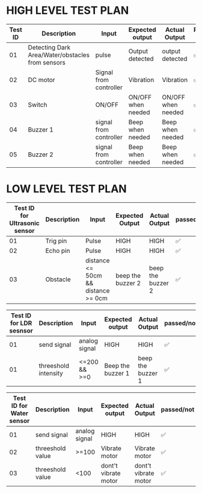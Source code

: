 

# HIGH LEVEL TEST PLAN 

| Test ID | Description | Input | Expected output | Actual Output | Passed or not |
| --- | --- | --- | --- | --- | --- |
| 01 | Detecting Dark Area/Water/obstacles from sensors  | pulse  | Output detected | output detected  |  ✅ |
| 02 | DC motor  | Signal from controller |  Vibration |  Vibration |   ✅ |
| 03 |  Switch | ON/OFF | ON/OFF when needed | ON/OFF when needed | ✅ |
| 04 | Buzzer 1 | signal from controller | Beep when needed | Beep when needed |  ✅ |
| 05 | Buzzer 2 | signal from controller | Beep when needed | Beep when needed |  ✅ |

#  LOW LEVEL TEST PLAN

| Test ID for Ultrasonic sensor| Description | Input | Expected Output | Actual  Output | passed/not |
| --- | --- | --- | --- | --- | --- |
| 01 | Trig pin | Pulse  | HIGH |  HIGH | ✅ |
| 02 | Echo pin | Pulse | HIGH | HIGH | ✅ |
| 03 | Obstacle |distance <= 50cm && distance >= 0cm |beep the buzzer 2 |beep the buzzer 2  | ✅ |



| Test ID for LDR sesnsor| Description | Input | Expected output | Actual Output | passed/not |
| --- | --- | --- | --- | --- | --- |
| 01 |  send signal| analog signal | HIGH | HIGH | ✅ |
| 01 |  threeshold intensity| <=200 && >=0 | Beep the buzzer 1 | beep the buzzer 1 | ✅ |



| Test ID for Water sensor| Description | Input | Expected output | Actual Output | passed/not |
| --- | --- | --- | --- | --- | --- |
| 01 | send signal | analog signal | HIGH |  HIGH | ✅ |
| 02 | threeshold value | >=100 | Vibrate motor |  Vibrate motor | ✅ |
| 03 | threeshold value | <100 | dont't vibrate motor |  dont't vibrate motor | ✅ |


